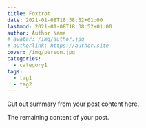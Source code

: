 ```yaml
---
title: Foxtrot
date: 2021-01-08T18:38:52+01:00
lastmod: 2021-01-08T18:38:52+01:00
author: Author Name
# avatar: /img/author.jpg
# authorlink: https://author.site
cover: /img/person.jpg
categories:
  - category1
tags:
  - tag1
  - tag2
---
```


Cut out summary from your post content here.

<!--more-->

The remaining content of your post.

